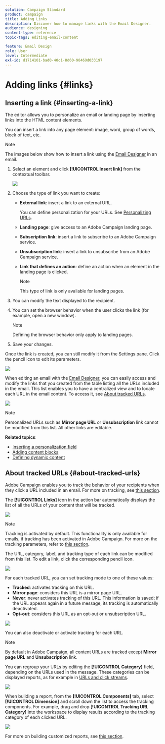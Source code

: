 ```yaml
---
solution: Campaign Standard
product: campaign
title: Adding Links
description: Discover how to manage links with the Email Designer.
audience: designing
content-type: reference
topic-tags: editing-email-content

feature: Email Design
role: User
level: Intermediate
exl-id: d1714101-bad0-40c1-8d60-90469d033197
---
```

# Adding links {#links}

## Inserting a link {#inserting-a-link}

The editor allows you to personalize an email or landing page by inserting links into the HTML content elements.

You can insert a link into any page element: image, word, group of words, block of text, etc.

>[!NOTE]
>
>The images below show how to insert a link using the [Email Designer](../../designing/using/designing-content-in-adobe-campaign.md) in an email.

1. Select an element and click **[!UICONTROL Insert link]** from the contextual toolbar.

   ![](assets/des_insert_link.png)

1. Choose the type of link you want to create:

    * **External link**: insert a link to an external URL.

      You can define personalization for your URLs. See [Personalizing URLs](../../designing/using/using-reusable-content.md#creating-a-content-fragment).
    
    * **Landing page**: give access to an Adobe Campaign landing page.
    * **Subscription link**: insert a link to subscribe to an Adobe Campaign service.
    * **Unsubscription link**: insert a link to unsubscribe from an Adobe Campaign service.
    * **Link that defines an action**: define an action when an element in the landing page is clicked.

      >[!NOTE]
      >
      >This type of link is only available for landing pages.

1. You can modify the text displayed to the recipient.
1. You can set the browser behavior when the user clicks the link (for example, open a new window).

   >[!NOTE]
   >
   >Defining the browser behavior only apply to landing pages.

1. Save your changes.

Once the link is created, you can still modify it from the Settings pane. Click the pencil icon to edit its parameters.

![](assets/des_link_edit.png)

When editing an email with the [Email Designer](../../designing/using/designing-content-in-adobe-campaign.md), you can easily access and modify the links that you created from the table listing all the URLs included in the email. This list enables you to have a centralized view and to locate each URL in the email content. To access it, see [About tracked URLs](#about-tracked-urls).

![](assets/des_link_list.png)

>[!NOTE]
>
>Personalized URLs such as **Mirror page URL** or **Unsubscription** link cannot be modified from this list. All other links are editable.

**Related topics**:

* [Inserting a personalization field](../../designing/using/personalization.md#inserting-a-personalization-field)
* [Adding content blocks](../../designing/using/personalization.md#adding-a-content-block)
* [Defining dynamic content](../../designing/using/personalization.md#defining-dynamic-content-in-an-email)

## About tracked URLs {#about-tracked-urls}

Adobe Campaign enables you to track the behavior of your recipients when they click a URL included in an email. For more on tracking, see [this section](../../sending/using/tracking-messages.md#about-tracking).

The **[!UICONTROL Links]** icon in the action bar automatically displays the list of all the URLs of your content that will be tracked.

![](assets/des_links.png)

>[!NOTE]
>
>Tracking is activated by default. This functionality is only available for emails, if tracking has been activated in Adobe Campaign. For more on the tracking parameters, refer to [this section](../../administration/using/configuring-email-channel.md#tracking-parameters).

The URL, category, label, and tracking type of each link can be modified from this list. To edit a link, click the corresponding pencil icon.

![](assets/des_links_tracking.png)

For each tracked URL, you can set tracking mode to one of these values:

* **Tracked**: activates tracking on this URL.
* **Mirror page**: considers this URL is a mirror page URL.
* **Never**: never activates tracking of this URL. This information is saved: if the URL appears again in a future message, its tracking is automatically deactivated.
* **Opt-out**: considers this URL as an opt-out or unsubscription URL.

![](assets/des_link_tracking_type.png)

You can also deactivate or activate tracking for each URL.

>[!NOTE]
>
>By default in Adobe Campaign, all content URLs are tracked except **Mirror page URL** and **Unsubscription** link.

You can regroup your URLs by editing the **[!UICONTROL Category]** field, depending on the URLs used in the message. These categories can be displayed reports, as for example in [URLs and click streams](../../reporting/using/urls-and-click-streams.md).

![](assets/des_link_tracking_category.png)

When building a report, from the **[!UICONTROL Components]** tab, select **[!UICONTROL Dimension]** and scroll down the list to access the tracking components. For example, drag and drop **[!UICONTROL Tracking URL Category]** into the workspace to display results according to the tracking category of each clicked URL.

![](assets/des_link_tracking_report.png)

For more on building customized reports, see [this section](../../reporting/using/about-dynamic-reports.md).
